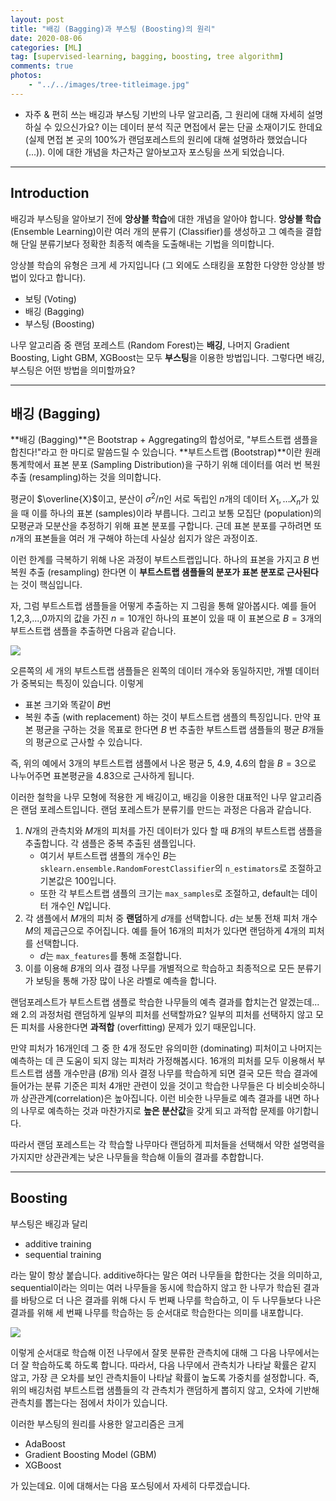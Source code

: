 ```yaml
---
layout: post
title: "배깅 (Bagging)과 부스팅 (Boosting)의 원리"
date: 2020-08-06
categories: [ML]
tag: [supervised-learning, bagging, boosting, tree algorithm]
comments: true
photos:
    - "../../images/tree-titleimage.jpg"
---
```


* 자주 & 편히 쓰는 배깅과 부스팅 기반의 나무 알고리즘, 그 원리에 대해 자세히 설명하실 수 있으신가요? 
이는 데이터 분석 직군 면접에서 묻는 단골 소재이기도 한데요 (실제 면접 본 곳의 100%가 랜덤포레스트의 원리에 대해 설명하라 했었습니다 (...)). 이에 대한 개념을 차근차근 알아보고자 포스팅을 쓰게 되었습니다.


---
## Introduction

배깅과 부스팅을 알아보기 전에 **앙상블 학습**에 대한 개념을 알아야 합니다. **앙상블 학습** (Ensemble Learning)이란 여러 개의 분류기 (Classifier)를 생성하고 그 예측을 결합해 단일 분류기보다 정확한 최종적 예측을 도출해내는 기법을 의미합니다.

앙상블 학습의 유형은 크게 세 가지입니다 (그 외에도 스태킹을 포함한 다양한 앙상블 방법이 있다고 합니다).
* 보팅 (Voting)
* 배깅 (Bagging)
* 부스팅 (Boosting)

나무 알고리즘 중 랜덤 포레스트 (Random Forest)는 **배깅**, 나머지 Gradient Boosting, Light GBM, XGBoost는 모두 **부스팅**을 이용한 방법입니다.
그렇다면 배깅, 부스팅은 어떤 방법을 의미할까요?

----
## 배깅 (Bagging)

**배깅 (Bagging)**은 Bootstrap + Aggregating의 합성어로, "부트스트랩 샘플을 합친다!"라고 한 마디로 말씀드릴 수 있습니다. **부트스트랩 (Bootstrap)**이란 원래 통계학에서 표본 분포 (Sampling Distribution)을 구하기 위해 데이터를 여러 번 복원 추출 (resampling)하는 것을 의미합니다.

평균이 $\overline{X}$이고, 분산이 $\sigma^2/n$인 서로 독립인 $n$개의 데이터 $X_1,\ldots X_n$가 있을 때 이를 하나의 표본 (samples)이라 부릅니다. 그리고 보통 모집단 (population)의 모평균과 모분산을 추정하기 위해 표본 분포를 구합니다.
근데 표본 분포를 구하려면 또 $n$개의 표본들을 여러 개 구해야 하는데 사실상 쉽지가 않은 과정이죠.

이런 한계를 극복하기 위해 나온 과정이 부트스트랩입니다. 하나의 표본을 가지고 $B$ 번 복원 추출 (resampling) 한다면 이 **부트스트랩 샘플들의 분포가 표본 분포로 근사된다**는 것이 핵심입니다. 

자, 그럼 부트스트랩 샘플들을 어떻게 추출하는 지 그림을 통해 알아봅시다.
예를 들어 1,2,3,...,0까지의 값을 가진 $n=10$개인 하나의 표본이 있을 때 이 표본으로 $B=3$개의 부트스트랩 샘플을 추출하면 다음과 같습니다.

![](../../images/tree-bootstrap.png)

오른쪽의 세 개의 부트스트랩 샘플들은 왼쪽의 데이터 개수와 동일하지만, 개별 데이터가 중복되는 특징이 있습니다. 이렇게 
* 표본 크기와 똑같이 $B$번
* 복원 추출 (with replacement)
하는 것이 부트스트랩 샘플의 특징입니다.
만약 표본 평균을 구하는 것을 목표로 한다면 $B$ 번 추출한 부트스트랩 샘플들의 평균 $B$개들의 평균으로 근사할 수 있습니다. 

즉, 위의 예에서 3개의 부트스트랩 샘플에서 나온 평균 5, 4.9, 4.6의 합을 $B=3$으로 나누어주면 표본평균을 4.83으로 근사하게 됩니다. 


이러한 철학을 나무 모형에 적용한 게 배깅이고, 배깅을 이용한 대표적인 나무 알고리즘은 랜덤 포레스트입니다. 
랜덤 포레스트가 분류기를 만드는 과정은 다음과 같습니다. 

1. $N$개의 관측치와 $M$개의 피처를 가진 데이터가 있다 할 때 $B$개의 부트스트랩 샘플을 추출합니다. 각 샘플은 중복 추출된 샘플입니다. 
    * 여기서 부트스트랩 샘플의 개수인 $B$는 `sklearn.ensemble.RandomForestClassifier`의 `n_estimators`로 조절하고 기본값은 100입니다.
    * 또한 각 부트스트랩 샘플의 크기는 `max_samples`로 조절하고, default는 데이터 개수인 $N$입니다.
2. 각 샘플에서 $M$개의 피처 중 **랜덤**하게 $d$개를 선택합니다. $d$는 보통 전채 피처 개수 $M$의 제곱근으로 주어집니다. 예를 들어 16개의 피처가 있다면 랜덤하게 4개의 피처를 선택합니다.
    * $d$는 `max_features`를 통해 조절합니다.
3. 이를 이용해 $B$개의 의사 결정 나무를 개별적으로 학습하고 최종적으로 모든 분류기가 보팅을 통해 가장 많이 나온 라벨로 예측을 합니다.

랜덤포레스트가 부트스트랩 샘플로 학습한 나무들의 예측 결과를 합치는건 알겠는데... 왜 2.의 과정처럼 랜덤하게 일부의 피처를 선택할까요?
일부의 피처를 선택하지 않고 모든 피처를 사용한다면 **과적합** (overfitting) 문제가 있기 때문입니다. 

만약 피처가 16개인데 그 중 한 4개 정도만 유의미한 (dominating) 피처이고 나머지는 예측하는 데 큰 도움이 되지 않는 피처라 가정해봅시다.
16개의 피처를 모두 이용해서 부트스트랩 샘플 개수만큼 ($B$개) 의사 결정 나무를 학습하게 되면 결국 모든 학습 결과에 들어가는 분류 기준은 피처 4개만 관련이 있을 것이고 학습한 나무들은 다 비슷비슷하니까 상관관계(correlation)은 높아집니다. 이런 비슷한 나무들로 예측 결과를 내면 하나의 나무로 예측하는 것과 마찬가지로 **높은 분산값**을 갖게 되고 과적합 문제를 야기합니다. 

따라서 랜덤 포레스트는 각 학습할 나무마다 랜덤하게 피처들을 선택해서 약한 설명력을 가지지만 상관관계는 낮은 나무들을 학습해 이들의 결과를 추합합니다. 

---
## Boosting

부스팅은 배깅과 달리
* additive training
* sequential training

라는 말이 항상 붙습니다. additive하다는 말은 여러 나무들을 합한다는 것을 의미하고, sequential이라는 의미는 여러 나무들을 동시에 학습하지 않고 한 나무가 학습된 결과를 바탕으로 더 나은 결과를 위해 다시 두 번째 나무를 학습하고, 이 두 나무들보다 나은 결과를 위해 세 번째 나무를 학습하는 등 순서대로 학습한다는 의미를 내포합니다.


![](../../images/tree-boosting.png)


이렇게 순서대로 학습해 이전 나무에서 잘못 분류한 관측치에 대해 그 다음 나무에서는 더 잘 학습하도록 하도록 합니다. 따라서, 다음 나무에서 관측치가 나타날 확률은 같지 않고, 가장 큰 오차를 보인 관측치들이 나타날 확률이 높도록 가중치를 설정합니다. 즉, 위의 배깅처럼 부트스트랩 샘플들의 각 관측치가 랜덤하게 뽑히지 않고, 오차에 기반해 관측치를 뽑는다는 점에서 차이가 있습니다.

이러한 부스팅의 원리를 사용한 알고리즘은 크게 
* AdaBoost
* Gradient Boosting Model (GBM)
* XGBoost
  
가 있는데요. 이에 대해서는 다음 포스팅에서 자세히 다루겠습니다.